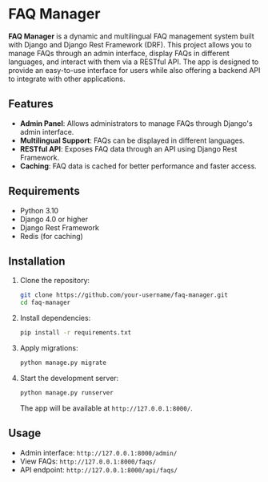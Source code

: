 # FAQ Manager

**FAQ Manager** is a dynamic and multilingual FAQ management system built with Django and Django Rest Framework (DRF). This project allows you to manage FAQs through an admin interface, display FAQs in different languages, and interact with them via a RESTful API. The app is designed to provide an easy-to-use interface for users while also offering a backend API to integrate with other applications.

## Features
- **Admin Panel**: Allows administrators to manage FAQs through Django's admin interface.
- **Multilingual Support**: FAQs can be displayed in different languages.
- **RESTful API**: Exposes FAQ data through an API using Django Rest Framework.
- **Caching**: FAQ data is cached for better performance and faster access.

## Requirements
- Python 3.10
- Django 4.0 or higher
- Django Rest Framework
- Redis (for caching)

## Installation

1. Clone the repository:
    ```bash
    git clone https://github.com/your-username/faq-manager.git
    cd faq-manager
    ```

2. Install dependencies:
    ```bash
    pip install -r requirements.txt
    ```

3. Apply migrations:
    ```bash
    python manage.py migrate
    ```

4. Start the development server:
    ```bash
    python manage.py runserver
    ```

    The app will be available at `http://127.0.0.1:8000/`.

## Usage

- Admin interface: `http://127.0.0.1:8000/admin/`
- View FAQs: `http://127.0.0.1:8000/faqs/`
- API endpoint: `http://127.0.0.1:8000/api/faqs/`
